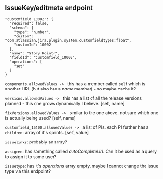 ## IssueKey/editmeta endpoint
```
"customfield_10002": {
  "required": false,
  "schema": {
    "type": "number",
    "custom": "com.atlassian.jira.plugin.system.customfieldtypes:float",
    "customId": 10002
  },
  "name": "Story Points",
  "fieldId": "customfield_10002",
  "operations": [
    "set"
  ]
}
```

`components.allowedValues -> ` this has a member called `self` which is another URL (but also has a *name* member) - so maybe cache it?

`versions.allowedValues -> ` this has a list of all the release versions planned - this one grows dynamically I believe. [self, name]

`fixVersions.allowedValues -> ` similar to the one above. not sure which one is actually being used? [self, name]

`customfield_15400.allowedValues -> ` a list of PIs. each PI further has a `children`: array of it's sprints. [self, value]

`issuelinks`: probably an array?

`assignee`: has something called *autoCompleteUrl*. Can it be used as a query to assign it to some user?

`issuetype`: has it's *operations* array empty. maybe I cannot change the issue type via this endpoint?
